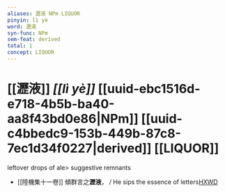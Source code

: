```yaml
---
aliases: 瀝液 NPm LIQUOR
pinyin: lì yè
word: 瀝液
syn-func: NPm
sem-feat: derived
total: 1
concept: LIQUOR 
---
```

# [[瀝液]] *[[lì yè]]*  [[uuid-ebc1516d-e718-4b5b-ba40-aa8f43bd0e86|NPm]] [[uuid-c4bbedc9-153b-449b-87c8-7ec1d34f0227|derived]] [[LIQUOR]]
leftover drops of ale> suggestive remnants
 - [[陸機集十一卷]] 傾群言之**瀝液**， / He sips the essence of letters[HXWD](https://hxwd.org/textview.html?location=CH2b1575_CHANT_001-3a.10)